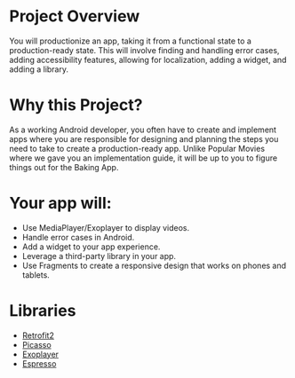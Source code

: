 # Project Overview 
You will productionize an app, taking it from a functional state to a production-ready state. This will involve finding and handling error cases, adding accessibility features, allowing for localization, adding a widget, and adding a library.

# Why this Project? 
As a working Android developer, you often have to create and implement apps where you are responsible for designing and planning the steps you need to take to create a production-ready app. Unlike Popular Movies where we gave you an implementation guide, it will be up to you to figure things out for the Baking App.

# Your app will:
* Use MediaPlayer/Exoplayer to display videos.
* Handle error cases in Android.
* Add a widget to your app experience.
* Leverage a third-party library in your app.
* Use Fragments to create a responsive design that works on phones and tablets.


# Libraries
* [Retrofit2](http://square.github.io/retrofit/)
* [Picasso](http://square.github.io/picasso/)
* [Exoplayer](http://google.github.io/ExoPlayer/)
* [Espresso](https://developer.android.com/training/testing/espresso/index.html)
